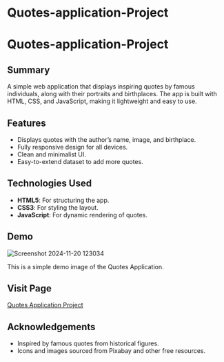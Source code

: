 # Quotes-application-Project

# Quotes-application-Project

## Summary
A simple web application that displays inspiring quotes by famous individuals, along with their portraits and birthplaces. The app is built with HTML, CSS, and JavaScript, making it lightweight and easy to use.

## Features
- Displays quotes with the author’s name, image, and birthplace.
- Fully responsive design for all devices.
- Clean and minimalist UI.
- Easy-to-extend dataset to add more quotes.

## Technologies Used
- **HTML5**: For structuring the app.
- **CSS3**: For styling the layout.
- **JavaScript**: For dynamic rendering of quotes.

## Demo
![Screenshot 2024-11-20 123034](https://github.com/user-attachments/assets/c9773392-a160-4a11-813b-ae9da5c1a3c6)

This is a simple demo image of the Quotes Application.

## Visit Page
[Quotes Application Project](https://quotes-application-247d5b.netlify.app)

## Acknowledgements
- Inspired by famous quotes from historical figures.  
- Icons and images sourced from Pixabay and other free resources.
